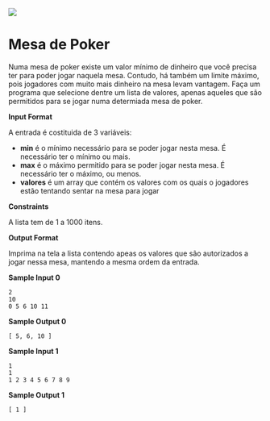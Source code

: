 ![](https://i.imgur.com/xG74tOh.png)

# Mesa de Poker

Numa mesa de poker existe um valor mínimo de dinheiro que você precisa ter para poder jogar naquela mesa. Contudo, há também um limite máximo, pois jogadores com muito mais dinheiro na mesa levam vantagem. Faça um programa que selecione dentre um lista de valores, apenas aqueles que são permitidos para se jogar numa determiada mesa de poker.

__Input Format__

A entrada é costituida de 3 variáveis:

- **min** é o mínimo necessário para se poder jogar nesta mesa. É necessário ter o mínimo ou mais.
- **max** é o máximo permitido para se poder jogar nesta mesa. É necessário ter o máximo, ou menos.
- **valores** é um array que contém os valores com os quais o jogadores estão tentando sentar na mesa para jogar

__Constraints__

A lista tem de 1 a 1000 itens.

__Output Format__

Imprima na tela a lista contendo apeas os valores que são autorizados a jogar nessa mesa, mantendo a mesma ordem da entrada.

__Sample Input 0__

```
2
10
0 5 6 10 11
```

__Sample Output 0__

```
[ 5, 6, 10 ]
```

__Sample Input 1__

```
1
1
1 2 3 4 5 6 7 8 9
```

__Sample Output 1__

```
[ 1 ]
```
